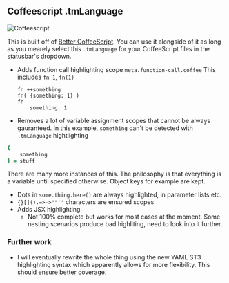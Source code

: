 ## Coffeescript .tmLanguage 

![Coffeescript](http://i.imgur.com/zj6q7yS.png)

This is built off of [Better CoffeeScript](https://packagecontrol.io/packages/Better%20CoffeeScript). You can use it alongside of it as long as you mearely select this `.tmLanguage` for your CoffeeScript files in the statusbar's dropdown.

- Adds function call highlighting scope `meta.function-call.coffee`
This includes `fn 1`, `fn(1)`
	```
	fn ++something
	fn( {something: 1} )
	fn  
		something: 1
	```
- Removes a lot of variable assignment scopes that cannot be always gauranteed.
In this example, `something` can't be detected with `.tmLanguage` hightlighting
```coffee
{
	something
} = stuff
```
There are many more instances of this. The philosophy is that everything is a variable until specified otherwise. Object keys for example are kept.
- Dots in `some.thing.here()` are always highlighted, in parameter lists etc.
- `{}[]().=>->""''` characters are ensured scopes
- Adds JSX highlighting.
	+ Not 100% complete but works for most cases at the moment. Some nesting scenarios produce bad highliting, need to look into it further.

### Further work
- I will eventually rewrite the whole thing using the new YAML ST3 highlighting syntax which apparently allows for more flexibility. This should ensure better coverage.
